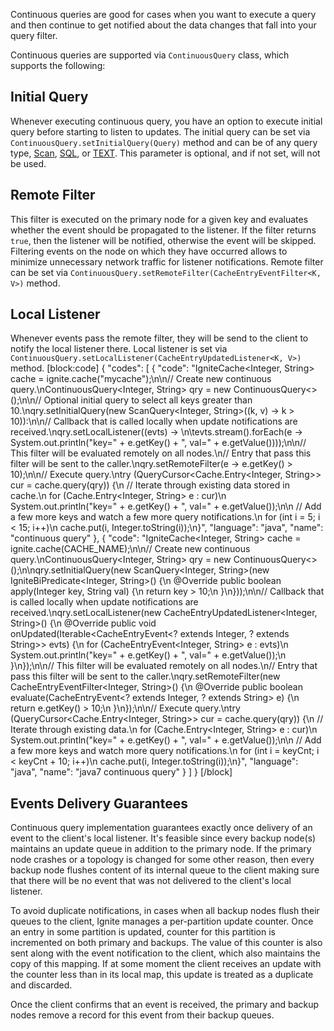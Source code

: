 Continuous queries are good for cases when you want to execute a query and then continue to get notified about the data changes that fall into your query filter.

Continuous queries are supported via `ContinuousQuery` class, which supports the following:
## Initial Query
Whenever executing continuous query, you have an option to execute initial query before starting to listen to updates. The initial query can be set via `ContinuousQuery.setInitialQuery(Query)` method and can be of any query type, [Scan](/docs/cache-queries#scan-queries), [SQL](/docs/cache-queries#sql-queries), or [TEXT](/docs/cache-queries#text-queries). This parameter is optional, and if not set, will not be used.
## Remote Filter
This filter is executed on the primary node for a given key and evaluates whether the event should be propagated to the listener. If the filter returns `true`, then the listener will be notified, otherwise the event will be skipped. Filtering events on the node on which they have occurred allows to minimize unnecessary network traffic for listener notifications. Remote filter can be set via `ContinuousQuery.setRemoteFilter(CacheEntryEventFilter<K, V>)` method.
## Local Listener
Whenever events pass the remote filter, they will be send to the client to notify the local listener there. Local listener is set via `ContinuousQuery.setLocalListener(CacheEntryUpdatedListener<K, V>)` method.
[block:code]
{
  "codes": [
    {
      "code": "IgniteCache<Integer, String> cache = ignite.cache(\"mycache\");\n\n// Create new continuous query.\nContinuousQuery<Integer, String> qry = new ContinuousQuery<>();\n\n// Optional initial query to select all keys greater than 10.\nqry.setInitialQuery(new ScanQuery<Integer, String>((k, v) -> k > 10)):\n\n// Callback that is called locally when update notifications are received.\nqry.setLocalListener((evts) -> \n\tevts.stream().forEach(e -> System.out.println(\"key=\" + e.getKey() + \", val=\" + e.getValue())));\n\n// This filter will be evaluated remotely on all nodes.\n// Entry that pass this filter will be sent to the caller.\nqry.setRemoteFilter(e -> e.getKey() > 10);\n\n// Execute query.\ntry (QueryCursor<Cache.Entry<Integer, String>> cur = cache.query(qry)) {\n  // Iterate through existing data stored in cache.\n  for (Cache.Entry<Integer, String> e : cur)\n    System.out.println(\"key=\" + e.getKey() + \", val=\" + e.getValue());\n\n  // Add a few more keys and watch a few more query notifications.\n  for (int i = 5; i < 15; i++)\n    cache.put(i, Integer.toString(i));\n}",
      "language": "java",
      "name": "continuous query"
    },
    {
      "code": "IgniteCache<Integer, String> cache = ignite.cache(CACHE_NAME);\n\n// Create new continuous query.\nContinuousQuery<Integer, String> qry = new ContinuousQuery<>();\n\nqry.setInitialQuery(new ScanQuery<Integer, String>(new IgniteBiPredicate<Integer, String>() {\n  @Override public boolean apply(Integer key, String val) {\n    return key > 10;\n  }\n}));\n\n// Callback that is called locally when update notifications are received.\nqry.setLocalListener(new CacheEntryUpdatedListener<Integer, String>() {\n  @Override public void onUpdated(Iterable<CacheEntryEvent<? extends Integer, ? extends String>> evts) {\n    for (CacheEntryEvent<Integer, String> e : evts)\n      System.out.println(\"key=\" + e.getKey() + \", val=\" + e.getValue());\n  }\n});\n\n// This filter will be evaluated remotely on all nodes.\n// Entry that pass this filter will be sent to the caller.\nqry.setRemoteFilter(new CacheEntryEventFilter<Integer, String>() {\n  @Override public boolean evaluate(CacheEntryEvent<? extends Integer, ? extends String> e) {\n    return e.getKey() > 10;\n  }\n});\n\n// Execute query.\ntry (QueryCursor<Cache.Entry<Integer, String>> cur = cache.query(qry)) {\n  // Iterate through existing data.\n  for (Cache.Entry<Integer, String> e : cur)\n    System.out.println(\"key=\" + e.getKey() + \", val=\" + e.getValue());\n\n  // Add a few more keys and watch more query notifications.\n  for (int i = keyCnt; i < keyCnt + 10; i++)\n    cache.put(i, Integer.toString(i));\n}",
      "language": "java",
      "name": "java7 continuous query"
    }
  ]
}
[/block]
## Events Delivery Guarantees
Continuous query implementation guarantees exactly once delivery of an event to the client's local listener.
It's feasible since every backup node(s) maintains an update queue in addition to the primary node. If the primary node crashes or a topology is changed for some other reason, then every backup node flushes content of its internal queue to the client making sure that there will be no event that was not delivered to the client's local listener. 

To avoid duplicate notifications, in cases when all backup nodes flush their queues to the client, Ignite manages a per-partition update counter. Once an entry in some partition is updated, counter for this partition is incremented on both primary and backups. The value of this counter is also sent along with the event notification to the client, which also maintains the copy of this mapping. If at some moment the client receives an update with the counter less than in its local map, this update is treated as a duplicate and discarded.

Once the client confirms that an event is received, the primary and backup nodes remove a record for this event from their backup queues.